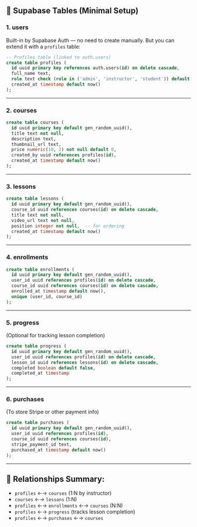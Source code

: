 
## 🧱 Supabase Tables (Minimal Setup)

### 1. **users**

Built-in by Supabase Auth — no need to create manually. But you can extend it with a `profiles` table:

```sql
-- Profiles table (linked to auth.users)
create table profiles (
  id uuid primary key references auth.users(id) on delete cascade,
  full_name text,
  role text check (role in ('admin', 'instructor', 'student')) default 'student',
  created_at timestamp default now()
);
```

---

### 2. **courses**

```sql
create table courses (
  id uuid primary key default gen_random_uuid(),
  title text not null,
  description text,
  thumbnail_url text,
  price numeric(10, 2) not null default 0,
  created_by uuid references profiles(id),
  created_at timestamp default now()
);
```

---

### 3. **lessons**

```sql
create table lessons (
  id uuid primary key default gen_random_uuid(),
  course_id uuid references courses(id) on delete cascade,
  title text not null,
  video_url text not null,
  position integer not null,  -- for ordering
  created_at timestamp default now()
);
```

---

### 4. **enrollments**

```sql
create table enrollments (
  id uuid primary key default gen_random_uuid(),
  user_id uuid references profiles(id) on delete cascade,
  course_id uuid references courses(id) on delete cascade,
  enrolled_at timestamp default now(),
  unique (user_id, course_id)
);
```

---

### 5. **progress**

(Optional for tracking lesson completion)

```sql
create table progress (
  id uuid primary key default gen_random_uuid(),
  user_id uuid references profiles(id) on delete cascade,
  lesson_id uuid references lessons(id) on delete cascade,
  completed boolean default false,
  completed_at timestamp
);
```

---

### 6. **purchases**

(To store Stripe or other payment info)

```sql
create table purchases (
  id uuid primary key default gen_random_uuid(),
  user_id uuid references profiles(id),
  course_id uuid references courses(id),
  stripe_payment_id text,
  purchased_at timestamp default now()
);
```

---

## 🧩 Relationships Summary:

* `profiles` ←→ `courses` (1\:N by instructor)
* `courses` ←→ `lessons` (1\:N)
* `profiles` ←→ `enrollments` ←→ `courses` (N\:N)
* `profiles` ←→ `progress` (tracks lesson completion)
* `profiles` ←→ `purchases` ←→ `courses`


